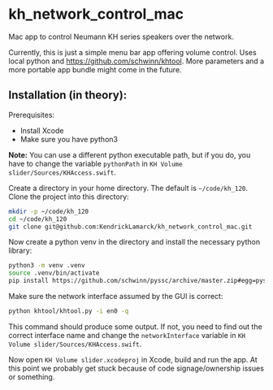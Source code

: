 # kh_network_control_mac

Mac app to control Neumann KH series speakers over the network.

Currently, this is just a simple menu bar app offering volume control. Uses local python and https://github.com/schwinn/khtool. More parameters and a more portable app bundle might come in the future.

## Installation (in theory):

Prerequisites:

* Install Xcode
* Make sure you have python3

**Note:** You can use a different python executable path, but if you do, you have to change the variable `pythonPath` in `KH Volume slider/Sources/KHAccess.swift`.

Create a directory in your home directory. The default is `~/code/kh_120`. Clone the project into this directory:

``` sh
mkdir -p ~/code/kh_120
cd ~/code/kh_120
git clone git@github.com:KendrickLamarck/kh_network_control_mac.git
```

Now create a python venv in the directory and install the necessary python library:

``` sh
python3 -m venv .venv
source .venv/bin/activate
pip install https://github.com/schwinn/pyssc/archive/master.zip#egg=pyssc
```

Make sure the network interface assumed by the GUI is correct:

``` sh
python khtool/khtool.py -i en0 -q
```

This command should produce some output. If not, you need to find out the correct interface name and change the `networkInterface` variable in `KH Volume slider/Sources/KHAccess.swift`.

Now open `KH Volume slider.xcodeproj` in Xcode, build and run the app. At this point we probably get stuck because of code signage/ownership issues or something.
